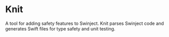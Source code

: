 # Knit

A tool for adding safety features to Swinject.
Knit parses Swinject code and generates Swift files for type safety and unit testing.
